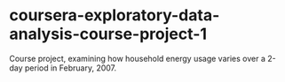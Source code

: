 # coursera-exploratory-data-analysis-course-project-1
Course project, examining how household energy usage varies over a 2-day period in February, 2007.
